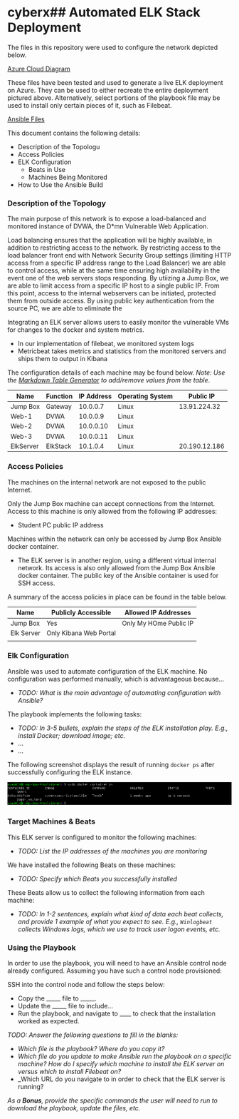 # cyberx## Automated ELK Stack Deployment

The files in this repository were used to configure the network depicted below.

[Azure Cloud Diagram](Diagrams/Bob_Huyck_Cloud_Network.jpeg)

These files have been tested and used to generate a live ELK deployment on Azure. They can be used to either recreate the entire deployment pictured above. Alternatively, select portions of the playbook file may be used to install only certain pieces of it, such as Filebeat.

  [Ansible Files](Ansible/)

This document contains the following details:
- Description of the Topologu
- Access Policies
- ELK Configuration
  - Beats in Use
  - Machines Being Monitored
- How to Use the Ansible Build


### Description of the Topology

The main purpose of this network is to expose a load-balanced and monitored instance of DVWA, the D*mn Vulnerable Web Application.

Load balancing ensures that the application will be highly available, in addition to restricting access to the network.
By restricting access to the load balancer front end with Network Security Group settings (limiting HTTP access from a specific IP address range to the Load Balancer) we are able to control access, while at the same time ensuring high availability in the event one of the web servers stops responding.
By utiizing a Jump Box, we are able to limit access from a specific IP host to a single public IP. From this point, access to the internal webservers can be initiated, protected them from outside access. By using public key authentication from the source PC, we are able to eliminate the 

Integrating an ELK server allows users to easily monitor the vulnerable VMs for changes to the docker and system metrics.
- In our implementation of filebeat, we monitored system logs
- Metricbeat takes metrics and statistics from the monitored servers and ships them to output in Kibana

The configuration details of each machine may be found below.
_Note: Use the [Markdown Table Generator](http://www.tablesgenerator.com/markdown_tables) to add/remove values from the table_.

| Name     | Function | IP Address | Operating System | Public IP    |
|----------|----------|------------|------------------|--------------|
| Jump Box | Gateway  | 10.0.0.7   | Linux            | 13.91.224.32 |
| Web-1    | DVWA     | 10.0.0.9   | Linux            |
| Web-2    | DVWA     | 10.0.0.10  | Linux            |  
| Web-3    | DVWA     | 10.0.0.11  | Linux            |    
| ElkServer| ElkStack | 10.1.0.4   | Linux            |20.190.12.186 |
### Access Policies

The machines on the internal network are not exposed to the public Internet. 

Only the Jump Box machine can accept connections from the Internet. Access to this machine is only allowed from the following IP addresses:
- Student PC public IP address

Machines within the network can only be accessed by Jump Box Ansible docker container.
- The ELK server is in another region, using a different virtual internal network. Its access is also only allowed from the Jump Box Ansible docker container. The public key of the Ansible container is used for SSH access.

A summary of the access policies in place can be found in the table below.

| Name      | Publicly Accessible | Allowed IP Addresses |
|-----------|---------------------|----------------------|
| Jump Box  | Yes                 | Only My HOme Public IP |
| Elk Server| Only Kibana Web Portal|                      |
|           |                     |                      |

### Elk Configuration

Ansible was used to automate configuration of the ELK machine. No configuration was performed manually, which is advantageous because...
- _TODO: What is the main advantage of automating configuration with Ansible?_

The playbook implements the following tasks:
- _TODO: In 3-5 bullets, explain the steps of the ELK installation play. E.g., install Docker; download image; etc._
- ...
- ...

The following screenshot displays the result of running `docker ps` after successfully configuring the ELK instance.

![docker ps](Diagrams/docker-ps.png)

### Target Machines & Beats
This ELK server is configured to monitor the following machines:
- _TODO: List the IP addresses of the machines you are monitoring_

We have installed the following Beats on these machines:
- _TODO: Specify which Beats you successfully installed_

These Beats allow us to collect the following information from each machine:
- _TODO: In 1-2 sentences, explain what kind of data each beat collects, and provide 1 example of what you expect to see. E.g., `Winlogbeat` collects Windows logs, which we use to track user logon events, etc._

### Using the Playbook
In order to use the playbook, you will need to have an Ansible control node already configured. Assuming you have such a control node provisioned: 

SSH into the control node and follow the steps below:
- Copy the _____ file to _____.
- Update the _____ file to include...
- Run the playbook, and navigate to ____ to check that the installation worked as expected.

_TODO: Answer the following questions to fill in the blanks:_
- _Which file is the playbook? Where do you copy it?_
- _Which file do you update to make Ansible run the playbook on a specific machine? How do I specify which machine to install the ELK server on versus which to install Filebeat on?_
- _Which URL do you navigate to in order to check that the ELK server is running?

_As a **Bonus**, provide the specific commands the user will need to run to download the playbook, update the files, etc._
